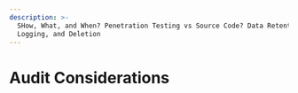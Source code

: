 ```yaml
---
description: >-
  SHow, What, and When? Penetration Testing vs Source Code? Data Retention,
  Logging, and Deletion
---
```


# Audit Considerations

